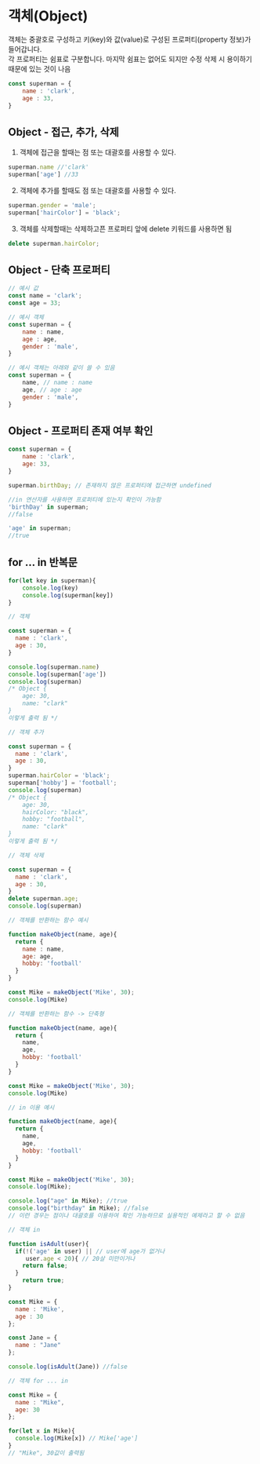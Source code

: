 # 객체(Object)

객체는 중괄호로 구성하고 키(key)와 값(value)로 구성된 프로퍼티(property 정보)가 들어갑니다.   
각 프로퍼티는 쉼표로 구분합니다. 마지막 쉼표는 없어도 되지만 수정 삭제 시 용이하기 때문에 있는 것이 나음 

``` js
const superman = {
	name : 'clark',
	age : 33,
}
```

## Object - 접근, 추가, 삭제

1. 객체에 접근을 할때는 점 또는 대괄호를 사용할 수 있다.  
```js
superman.name //'clark'
superman['age'] //33
```

2. 객체에 추가를 할때도 점 또는 대괄호를 사용할 수 있다.
``` js
superman.gender = 'male';
superman['hairColor'] = 'black';
```

3. 객체를 삭제할때는 삭제하고픈 프로퍼티 앞에 delete 키워드를 사용하면 됨
``` js
delete superman.hairColor;
```

## Object - 단축 프로퍼티
``` js
// 예시 값
const name = 'clark';
const age = 33;

// 예시 객체
const superman = {
	name : name,
	age : age,
	gender : 'male',
}

// 예시 객체는 아래와 같이 쓸 수 있음
const superman = {
	name, // name : name
	age, // age : age
	gender : 'male',
}

```

## Object - 프로퍼티 존재 여부 확인
``` js
const superman = {
	name : 'clark',
	age: 33,
}

superman.birthDay; // 존재하지 않은 프로퍼티에 접근하면 undefined

//in 연산자를 사용하면 프로퍼티에 있는지 확인이 가능함
'birthDay' in superman;
//false

'age' in superman;
//true
```

## for ... in 반복문

``` js
for(let key in superman){
	console.log(key)
	console.log(superman[key])
}
```

``` js
// 객체

const superman = {
  name : 'clark',
  age : 30,
}

console.log(superman.name)
console.log(superman['age'])
console.log(superman)
/* Object {
	age: 30,
	name: "clark"
}
이렇게 출력 됨 */
```

``` js
// 객체 추가

const superman = {
  name : 'clark',
  age : 30,
}
superman.hairColor = 'black';
superman['hobby'] = 'football';
console.log(superman)
/* Object {
	age: 30,
	hairColor: "black",
	hobby: "football",
	name: "clark"
}
이렇게 출력 됨 */
```
``` js
// 객체 삭제

const superman = {
  name : 'clark',
  age : 30,
}
delete superman.age;
console.log(superman)
```

```js
// 객체를 반환하는 함수 예시

function makeObject(name, age){
  return {
    name : name,
    age: age,
    hobby: 'football'
  }
}

const Mike = makeObject('Mike', 30);
console.log(Mike)

// 객체를 반환하는 함수 -> 단축형

function makeObject(name, age){
  return {
    name,
    age,
    hobby: 'football'
  }
}

const Mike = makeObject('Mike', 30);
console.log(Mike)
```

```js
// in 이용 예시

function makeObject(name, age){
  return {
    name,
    age,
    hobby: 'football'
  }
}

const Mike = makeObject('Mike', 30);
console.log(Mike);

console.log("age" in Mike); //true
console.log("birthday" in Mike); //false
// 이런 경우는 점이나 대괄호를 이용하여 확인 가능하므로 실용적인 예제라고 할 수 없음

```

```js
// 객체 in

function isAdult(user){
  if(!('age' in user) || // user에 age가 없거나
     user.age < 20){ // 20살 미만이거나
    return false;
  } 
    return true;
}

const Mike = {
  name : 'Mike',
  age : 30
};

const Jane = {
  name : "Jane"
};

console.log(isAdult(Jane)) //false
```

```js
// 객체 for ... in

const Mike = {
  name : "Mike",
  age: 30
};

for(let x in Mike){
  console.log(Mike[x]) // Mike['age']
}
// "Mike", 30값이 출력됨
```
